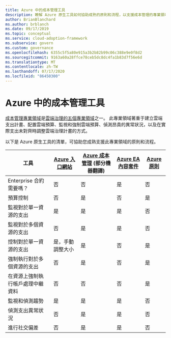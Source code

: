```yaml
---
title: Azure 中的成本管理工具
description: 瞭解 Azure 原生工具如何協助成熟的原則和流程，以支援成本管理的專業領域。
author: BrianBlanchard
ms.author: brblanch
ms.date: 09/17/2019
ms.topic: conceptual
ms.service: cloud-adoption-framework
ms.subservice: govern
ms.custom: governance
ms.openlocfilehash: 6355c5f5a80e915a3b2b82b99c06c388e9e0f8d2
ms.sourcegitcommit: 9163a60a28ffce78ceb5dc8dc4fa1b83d7f56e6d
ms.translationtype: MT
ms.contentlocale: zh-TW
ms.lasthandoff: 07/17/2020
ms.locfileid: "86450300"
---
```

# <a name="cost-management-tools-in-azure"></a>Azure 中的成本管理工具

[成本管理專業領域](./index.md)是[雲端治理的五個專業領域](../governance-disciplines.md)之一。 此專業領域著重于建立雲端支出計畫、配置雲端預算、監視和強制雲端預算、偵測昂貴的異常狀況，以及在實際支出未對齊時調整雲端治理計畫的方式。

以下是 Azure 原生工具的清單，可協助您成熟支援此專業領域的原則和流程。

<!-- TODO: Content packs are deprecated. -->

| 工具 | [Azure 入口網站](https://azure.microsoft.com/features/azure-portal)  | [Azure 成本管理](https://docs.microsoft.com/azure/cost-management-billing/cost-management-billing-overview) \(部分機器翻譯\)  | [Azure EA 內容套件](https://docs.microsoft.com/power-bi/service-connect-to-azure-enterprise)  | [Azure 原則](https://docs.microsoft.com/azure/governance/policy/overview) |
|---------|---------|---------|---------|---------|
| Enterprise 合約需要嗎？     | 否         | 否         | 是         | 否         |
| 預算控制     | 否         | 是         | 否         | 是         |
| 監視對於單一資源的支出    | 是         | 是         | 是         | 否         |
| 監視對於多個資源的支出    | 否         | 是        | 是         | 否         |
| 控制對於單一資源的支出     | 是，手動調整大小         | 是         | 否         | 是         |
| 強制執行對於多個資源的支出    | 否         | 是         | 否         | 是         |
| 在資源上強制執行帳戶處理中繼資料    | 否         | 否         | 否         | 是         |
| 監視和偵測趨勢     | 是          | 是        | 是         | 否         |
| 偵測支出異常狀況     | 否         | 是        | 是         | 否        |
| 進行社交偏差     | 否        | 是        | 是        | 否        |
